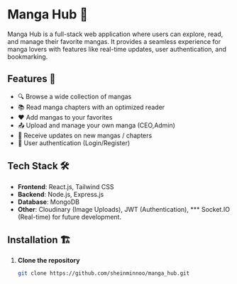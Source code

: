 # Manga Hub 📖

Manga Hub is a full-stack web application where users can explore, read, and manage their favorite mangas. It provides a seamless experience for manga lovers with features like real-time updates, user authentication, and bookmarking.

## Features 🚀

- 🔍 Browse a wide collection of mangas
- 📚 Read manga chapters with an optimized reader
- ❤️ Add mangas to your favorites
- 📤 Upload and manage your own manga (CEO,Admin)
- 🔔 Receive updates on new mangas / chapters
- 💬 User authentication (Login/Register)

## Tech Stack 🛠️

- **Frontend**: React.js, Tailwind CSS
- **Backend**: Node.js, Express.js
- **Database**: MongoDB
- **Other**: Cloudinary (Image Uploads), JWT (Authentication), *** Socket.IO (Real-time) for future development.

## Installation 🏗️

1. **Clone the repository**  
   ```sh
   git clone https://github.com/sheinminnoo/manga_hub.git

